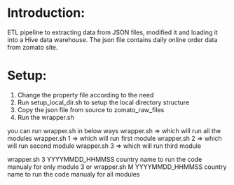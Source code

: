 # Introduction:
ETL pipeline to extracting data from JSON files, modified it and loading it into a Hive data warehouse. The json file contains daily online order data from zomato site.

# Setup: 
1. Change the property file according to the need
2. Run setup_local_dir.sh to setup the local directory structure
3. Copy the json file from source to zomato_raw_files
4. Run the wrapper.sh

you can run wrapper.sh in below ways
wrapper.sh => which will run all the modules
wrapper.sh 1 => which will run first module
wrapper.sh 2 => which will run second module
wrapper.sh 3 => which will run third module

wrapper.sh 3 YYYYMMDD_HHMMSS country name to run the code manualy for only module 3
or 
wrapper.sh M YYYYMMDD_HHMMSS country name to run the code manualy for all modules
